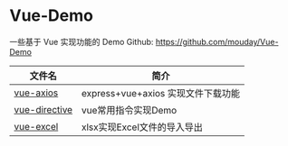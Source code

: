 # Vue-Demo

一些基于 Vue 实现功能的 Demo
Github: https://github.com/mouday/Vue-Demo

| 文件名                           | 简介                               |
| -------------------------------- | ---------------------------------- |
| [vue-axios](vue-axios/README.md) | express+vue+axios 实现文件下载功能 |
| [vue-directive](vue-directive/README.md) | vue常用指令实现Demo |
| [vue-excel](vue-excel/README.md) | xlsx实现Excel文件的导入导出 |
